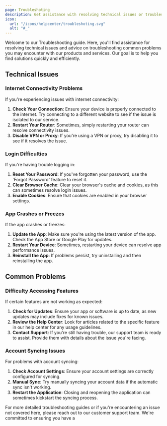 ```yaml
---
page: Troubleshoting
description: Get assistance with resolving technical issues or troubleshooting common problems.
icon:
  url: "/icons/helpcenter/troubleshoting.svg"
  alt: "#_"
---
```



Welcome to our Troubleshooting guide. Here, you'll find assistance for resolving technical issues and advice on troubleshooting common problems you may encounter with our products and services. Our goal is to help you find solutions quickly and efficiently.

## Technical Issues

### Internet Connectivity Problems
If you're experiencing issues with internet connectivity:
1. **Check Your Connection**: Ensure your device is properly connected to the internet. Try connecting to a different website to see if the issue is isolated to our service.
2. **Restart Your Router**: Sometimes, simply restarting your router can resolve connectivity issues.
3. **Disable VPN or Proxy**: If you're using a VPN or proxy, try disabling it to see if it resolves the issue.

### Login Difficulties
If you're having trouble logging in:
1. **Reset Your Password**: If you've forgotten your password, use the 'Forgot Password' feature to reset it.
2. **Clear Browser Cache**: Clear your browser's cache and cookies, as this can sometimes resolve login issues.
3. **Enable Cookies**: Ensure that cookies are enabled in your browser settings.

### App Crashes or Freezes
If the app crashes or freezes:
1. **Update the App**: Make sure you're using the latest version of the app. Check the App Store or Google Play for updates.
2. **Restart Your Device**: Sometimes, restarting your device can resolve app performance issues.
3. **Reinstall the App**: If problems persist, try uninstalling and then reinstalling the app.

## Common Problems

### Difficulty Accessing Features
If certain features are not working as expected:
1. **Check for Updates**: Ensure your app or software is up to date, as new updates may include fixes for known issues.
2. **Review the Help Center**: Look for articles related to the specific feature in our help center for any usage guidelines.
3. **Contact Support**: If you're still having trouble, our support team is ready to assist. Provide them with details about the issue you're facing.

### Account Syncing Issues
For problems with account syncing:
1. **Check Account Settings**: Ensure your account settings are correctly configured for syncing.
2. **Manual Sync**: Try manually syncing your account data if the automatic sync isn't working.
3. **Restart the Application**: Closing and reopening the application can sometimes kickstart the syncing process.

For more detailed troubleshooting guides or if you're encountering an issue not covered here, please reach out to our customer support team. We're committed to ensuring you have a
